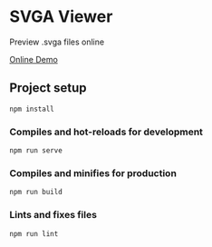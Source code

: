 # SVGA Viewer

Preview .svga files online

[Online Demo](http://www.pandagao.com/SVGAViewer/)

## Project setup
```
npm install
```

### Compiles and hot-reloads for development
```
npm run serve
```

### Compiles and minifies for production
```
npm run build
```

### Lints and fixes files
```
npm run lint
```
